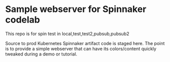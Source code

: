 # Sample webserver for Spinnaker codelab

This repo is for spin test in local,test,test2,pubsub,pubsub2

Source to prod Kubernetes Spinnaker artifact code is staged here. The point is
to provide a simple webserver that can have its colors/content quickly tweaked
during a demo or tutorial.
